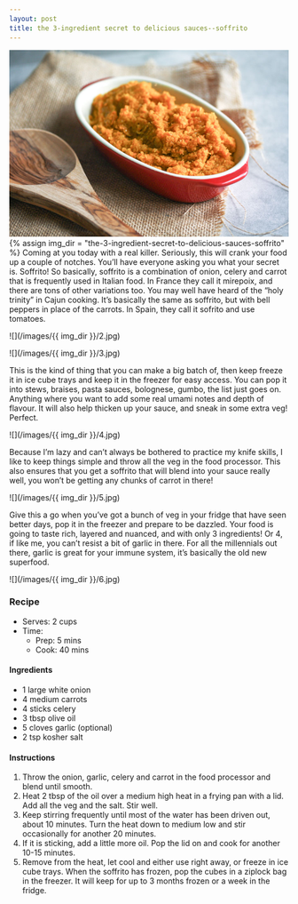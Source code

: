 ```yaml
---
layout: post
title: the 3-ingredient secret to delicious sauces--soffrito
---
```

![](/images/the-3-ingredient-secret-to-delicious-sauces-soffrito/1.jpg)
{% assign img_dir = "the-3-ingredient-secret-to-delicious-sauces-soffrito" %}
Coming at you today with a real killer. Seriously, this will crank your food up a couple of notches. You’ll have everyone asking you what your secret is. Soffrito! So basically, soffrito is a combination of onion, celery and carrot that is frequently used in Italian food. In France they call it mirepoix, and there are tons of other variations too. You may well have heard of the “holy trinity” in Cajun cooking. It’s basically the same as soffrito, but with bell peppers in place of the carrots. In Spain, they call it sofrito and use tomatoes.

![](/images/{{ img_dir }}/2.jpg)

![](/images/{{ img_dir }}/3.jpg)

This is the kind of thing that you can make a big batch of, then keep freeze it in ice cube trays and keep it in the freezer for easy access. You can pop it into stews, braises, pasta sauces, bolognese, gumbo, the list just goes on. Anything where you want to add some real umami notes and depth of flavour. It will also help thicken up your sauce, and sneak in some extra veg! Perfect.

![](/images/{{ img_dir }}/4.jpg)

Because I’m lazy and can’t always be bothered to practice my knife skills, I like to keep things simple and throw all the veg in the food processor. This also ensures that you get a soffrito that will blend into your sauce really well, you won’t be getting any chunks of carrot in there!

![](/images/{{ img_dir }}/5.jpg)

Give this a go when you’ve got a bunch of veg in your fridge that have seen better days, pop it in the freezer and prepare to be dazzled. Your food is going to taste rich, layered and nuanced, and with only 3 ingredients! Or 4, if like me, you can’t resist a bit of garlic in there. For all the millennials out there, garlic is great for your immune system, it’s basically the old new superfood.

![](/images/{{ img_dir }}/6.jpg)

### Recipe
+ Serves: 2 cups
+ Time:
  + Prep: 5 mins
  + Cook: 40 mins
#### Ingredients
+ 1 large white onion
+ 4 medium carrots
+ 4 sticks celery
+ 3 tbsp olive oil
+ 5 cloves garlic (optional)
+ 2 tsp kosher salt

#### Instructions
1. Throw the onion, garlic, celery and carrot in the food processor and blend until smooth.
1. Heat 2 tbsp of the oil over a medium high heat in a frying pan with a lid. Add all the veg and the salt. Stir well.
1. Keep stirring frequently until most of the water has been driven out, about 10 minutes. Turn the heat down to medium low and stir occasionally for another 20 minutes.
1. If it is sticking, add a little more oil. Pop the lid on and cook for another 10-15 minutes.
1. Remove from the heat, let cool and either use right away, or freeze in ice cube trays. When the soffrito has frozen, pop the cubes in a ziplock bag in the freezer. It will keep for up to 3 months frozen or a week in the fridge.

